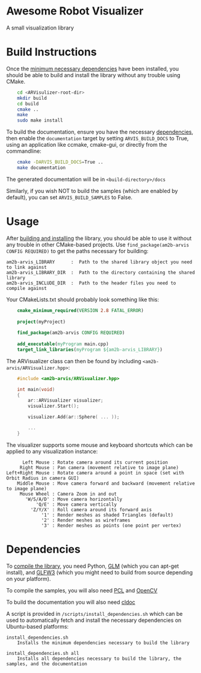 # Awesome Robot Visualizer

A small visualization library

# Build Instructions

Once the [minimum necessary dependencies](#dependencies) have been installed, you should be able to build and install the library without any trouble using CMake.

```bash
    cd <ARVisulizer-root-dir>
    mkdir build
    cd build
    cmake ..
    make
    sudo make install
```

To build the documentation, ensure you have the necessary [dependencies](#dependencies), then enable the `documentation` target by setting `ARVIS_BUILD_DOCS` to True, using an application like ccmake, cmake-gui, or directly from the commandline:

```bash
    cmake -DARVIS_BUILD_DOCS=True ..
    make documentation
```

The generated documentation will be in `<build-directory>/docs`

Similarly, if you wish NOT to build the samples (which are enabled by default), you can set `ARVIS_BUILD_SAMPLES` to False.

# Usage

After [building and installing](#build-instructions) the library, you should be able to use it without any trouble in other CMake-based projects. Use `find_package(am2b-arvis CONFIG REQUIRED)` to get the paths necessary for building:

    am2b-arvis_LIBRARY      :  Path to the shared library object you need to link against
    am2b-arvis_LIBRARY_DIR  :  Path to the directory containing the shared library
    am2b-arvis_INCLUDE_DIR  :  Path to the header files you need to compile against

Your CMakeLists.txt should probably look something like this:

```cmake
    cmake_minimum_required(VERSION 2.8 FATAL_ERROR)
    
    project(myProject)
    
    find_package(am2b-arvis CONFIG REQUIRED)
    
    add_executable(myProgram main.cpp)
    target_link_libraries(myProgram ${am2b-arvis_LIBRARY})
```

The ARVisualizer class can then be found by including `<am2b-arvis/ARVisualizer.hpp>`:

```c++
    #include <am2b-arvis/ARVisualizer.hpp>

    int main(void)
    {
        ar::ARVisualizer visualizer;
        visualizer.Start();

        visualizer.Add(ar::Sphere( ... ));

        ...
    }
```

The visualizer supports some mouse and keyboard shortcuts which can be applied to any visualization instance:

          Left Mouse : Rotate camera around its current position
         Right Mouse : Pan camera (movement relative to image plane)
    Left+Right Mouse : Rotate camera around a point in space (set with Orbit Radius in camera GUI)
        Middle Mouse : Move camera forward and backward (movement relative to image plane)
         Mouse Wheel : Camera Zoom in and out
           'W/S/A/D' : Move camera horizontally
               'Q/E' : Move camera vertically
             'Z/Y/X' : Roll camera around its forward axis
                 '1' : Render meshes as shaded Triangles (default)
                 '2' : Render meshes as wireframes
                 '3' : Render meshes as points (one point per vertex)

# Dependencies

To [compile the library](#build-instructions), you need Python, [GLM](http://glm.g-truc.net/) (which you can apt-get install), and [GLFW3](http://www.glfw.org/) (which you might need to build from source depending on your platform).

To compile the samples, you will also need [PCL](http://pointclouds.org/) and [OpenCV](http://opencv.org/)

To build the documentation you will also need [cldoc](https://jessevdk.github.io/cldoc/)

A script is provided in `/scripts/install_dependencies.sh` which can be used to automatically fetch and install the necessary dependencies on Ubuntu-based platforms:

    install_dependencies.sh
        Installs the minimum dependencies necessary to build the library

    install_dependencies.sh all
        Installs all dependencies necessary to build the library, the samples, and the documentation
